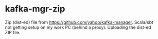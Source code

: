 # kafka-mgr-zip

Zip (dist-ed) file from https://github.com/yahoo/kafka-manager.
Scala/sbt not getting setup on my work PC (behind a proxy). Uploading the dist-ed ZIP file.
